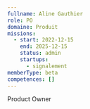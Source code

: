 ```yaml
---
fullname: Aline Gauthier
role: PO
domaine: Produit
missions:
  - start: 2022-12-15
    end: 2025-12-15
    status: admin
    startups:
      - signalement
memberType: beta
competences: []
---
```

Product Owner